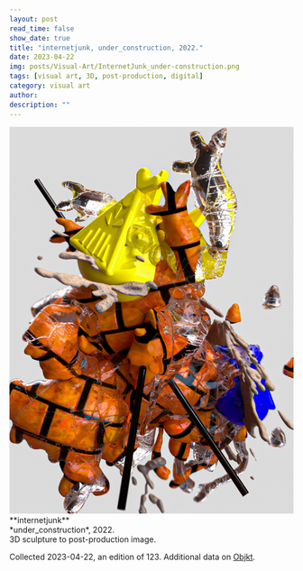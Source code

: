 ```yaml
---
layout: post
read_time: false
show_date: true
title: "internetjunk, under_construction, 2022."
date: 2023-04-22
img: posts/Visual-Art/InternetJunk_under-construction.png
tags: [visual art, 3D, post-production, digital]
category: visual art
author: 
description: ""
---
```


<img src='./assets/img/posts/Visual-Art/InternetJunk_under-construction.png'>

<br>
**internetjunk**
<br>*under_construction*, 2022.
<br>3D sculpture to post-production image.

 <div class="page-separator"></div>

Collected 2023-04-22, an edition of 123. Additional data on [Objkt](https://objkt.com/tokens/versum_items/2334).
